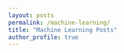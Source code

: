 ```yaml
---
layout: posts
permalink: /machine-learning/
title: "Machine Learning Posts"
author_profile: true
---
```

